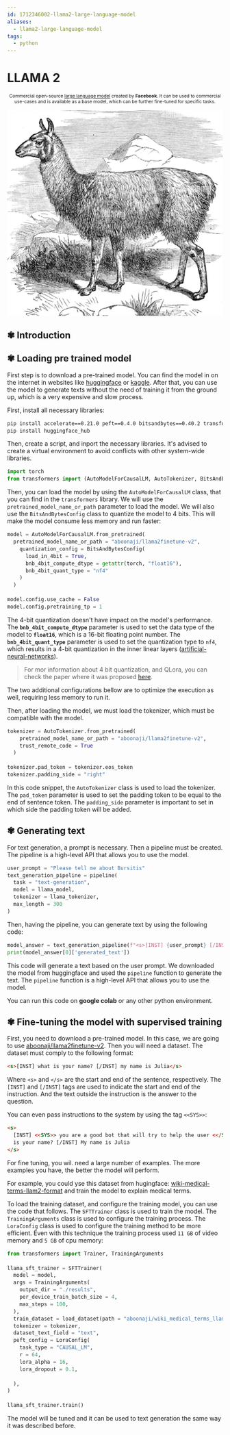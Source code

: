 ```yaml
---
id: 1712346002-llama2-large-language-model
aliases:
  - llama2-large-language-model
tags:
  - python
---
```


# LLAMA 2

<span style="text-align: center; width: 100%; font-size: 0.75em">

Commercial open-source [large language model](1712254150-large-language-models.md) created by **Facebook**. It can be used to commercial use-cases and is available as a base model, which can be further fine-tuned for specific tasks.

</span>

![llama-drawing.png](../assets/from_notes/1712346002-llama2-large-language-model-2024-04-05-17-38-33-llama-drawing.png)

## ✾ Introduction

## ✾ Loading pre trained model

First step is to download a pre-trained model. You can find the model in on the internet in websites like [huggingface](https://huggingface.co/models) or [kaggle](https://www.kaggle.com/datasets). After that, you can use the model to generate texts without the need of training it from the ground up, which is a very expensive and slow process.

First, install all necessary libraries:

```bash
pip install accelerate==0.21.0 peft==0.4.0 bitsandbytes==0.40.2 transformers==4.31.0 trl==0.4.7 scipy
pip install huggingface_hub
```

Then, create a script, and inport the necessary libraries. It's advised to create a virtual environment to avoid conflicts with other system-wide libraries.

```python
import torch
from transformers import (AutoModelForCausalLM, AutoTokenizer, BitsAndBytesConfig, pipeline)
```

Then, you can load the model by using the `AutoModelForCausalLM` class, that you can find in the `transformers` library. We will use the `pretrained_model_name_or_path` parameter to load the model. We will also use the `BitsAndBytesConfig` class to quantize the model to 4 bits. This will make the model consume less memory and run faster:

```python
model = AutoModelForCausalLM.from_pretrained(
  pretrained_model_name_or_path = "aboonaji/llama2finetune-v2",
    quantization_config = BitsAndBytesConfig(
      load_in_4bit = True,
      bnb_4bit_compute_dtype = getattr(torch, "float16"),
      bnb_4bit_quant_type = "nf4"
    )
  )

model.config.use_cache = False
model.config.pretraining_tp = 1
```

The 4-bit quantization doesn't have impact on the model's performance. The **`bnb_4bit_compute_dtype`** parameter is used to set the data type of the model to **`float16`**, which is a 16-bit floating point number. The **`bnb_4bit_quant_type`** parameter is used to set the quantization type to `nf4`, which results in a 4-bit quantization in the inner linear layers ([artificial-neural-networks](1712240474-artificial-neural-networks.md)).

> For mor information about 4 bit quantization, and QLora, you can check the paper where it was proposed [here](https://arxiv.org/abs/2305.14314).

The two additional configurations bellow are to optimize the execution as well, requiring less memory to run it.

Then, after loading the model, we must load the tokenizer, which must be compatible with the model.

```python
tokenizer = AutoTokenizer.from_pretrained(
    pretrained_model_name_or_path = "aboonaji/llama2finetune-v2",
    trust_remote_code = True
  )

tokenizer.pad_token = tokenizer.eos_token
tokenizer.padding_side = "right"
```

In this code snippet, the `AutoTokenizer` class is used to load the tokenizer. The `pad_token` parameter is used to set the padding token to be equal to the end of sentence token. The `padding_side` parameter is important to set in which side the padding token will be added.

## ✾ Generating text

For text generation, a prompt is necessary. Then a pipeline must be created. The pipeline is a high-level API that allows you to use the model.

```python
user_prompt = "Please tell me about Bursitis"
text_generation_pipeline = pipeline(
  task = "text-generation",
  model = llama_model,
  tokenizer = llama_tokenizer,
  max_length = 300
)
```

Then, having the pipeline, you can generate text by using the following code:

```python
model_answer = text_generation_pipeline(f"<s>[INST] {user_prompt} [/INST]")
print(model_answer[0]['generated_text'])
```

This code will generate a text based on the user prompt. We downloaded the model from huggingface and used the `pipeline` function to generate the text. The `pipeline` function is a high-level API that allows you to use the model.

You can run this code on **google colab** or any other python environment.

## ✾ Fine-tuning the model with supervised training

First, you need to download a pre-trained model. In this case, we are going to use [aboonaji/llama2finetune-v2](https://huggingface.co/aboonaji/llama2finetune-v2). Then you will need a dataset. The dataset must comply to the following format:

```html
<s>[INST] what is your name? [/INST] my name is Julia</s>
```

Where `<s>` and `</s>` are the start and end of the sentence, respectively. The `[INST]` and `[/INST]` tags are used to indicate the start and end of the instruction. And the text outside the instruction is the answer to the question.

You can even pass instructions to the system by using the tag `<<SYS>>`:

```html
<s>
  [INST] <<SYS>> you are a good bot that will try to help the user <</SYS>> what
  is your name? [/INST] My name is Julia
</s>
```

For fine tuning, you wil. need a large number of examples. The more examples you have, the better the model will perform.

For example, you could yse this dataset from hugingface: [wiki-medical-terms-llam2-format](https://huggingface.co/datasets/aboonaji/wiki_medical_terms_llam2_format) and train the model to explain medical terms.

To load the training dataset, and configure the training model, you can use the code that follows. The `SFTTrainer` class is used to train the model. The `TrainingArguments` class is used to configure the training process. The `LoraConfig` class is used to configure the training method to be more efficient. Even with this technique the training process used `11 GB` of video memory and `5 GB` of cpu memory:

```python
from transformers import Trainer, TrainingArguments

llama_sft_trainer = SFTTrainer(
  model = model,
  args = TrainingArguments(
    output_dir = "./results",
    per_device_train_batch_size = 4,
    max_steps = 100,
  ),
  train_dataset = load_dataset(path = "aboonaji/wiki_medical_terms_llam2_format", split = "train"),
  tokenizer = tokenizer,
  dataset_text_field = "text",
  peft_config = LoraConfig(
    task_type = "CAUSAL_LM",
    r = 64,
    lora_alpha = 16,
    lora_dropout = 0.1,

  ),
)

llama_sft_trainer.train()
```

The model will be tuned and it can be used to text generation the same way it was described before.

